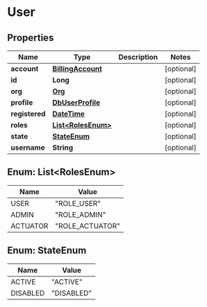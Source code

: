 
# User

## Properties
Name | Type | Description | Notes
------------ | ------------- | ------------- | -------------
**account** | [**BillingAccount**](BillingAccount.md) |  |  [optional]
**id** | **Long** |  |  [optional]
**org** | [**Org**](Org.md) |  |  [optional]
**profile** | [**DbUserProfile**](DbUserProfile.md) |  |  [optional]
**registered** | [**DateTime**](DateTime.md) |  |  [optional]
**roles** | [**List&lt;RolesEnum&gt;**](#List&lt;RolesEnum&gt;) |  |  [optional]
**state** | [**StateEnum**](#StateEnum) |  |  [optional]
**username** | **String** |  |  [optional]


<a name="List<RolesEnum>"></a>
## Enum: List&lt;RolesEnum&gt;
Name | Value
---- | -----
USER | &quot;ROLE_USER&quot;
ADMIN | &quot;ROLE_ADMIN&quot;
ACTUATOR | &quot;ROLE_ACTUATOR&quot;


<a name="StateEnum"></a>
## Enum: StateEnum
Name | Value
---- | -----
ACTIVE | &quot;ACTIVE&quot;
DISABLED | &quot;DISABLED&quot;



